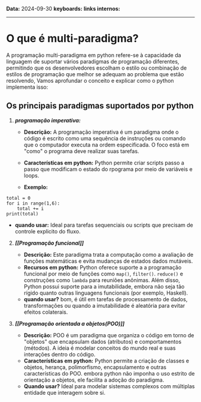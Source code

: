 
**Data:** 2024-09-30
**keyboards:** 
**links internos:** 
___

# O que é multi-paradigma?

A programação multi-paradigma em python refere-se à capacidade da linguagem de suportar vários paradigmas de programação diferentes, permitindo que os desenvolvedores escolham o estilo ou combinação de estilos de programação que melhor se adequam ao problema que estão resolvendo, Vamos aprofundar o conceito e explicar como o python implementa isso:

## Os principais paradigmas suportados por python

1. ***programação imperativa:*** 
   - **Descrição:** A programação imperativa é um paradigma onde o código é escrito como uma sequência de instruções ou comando que o computador executa na ordem especificada. O foco está em "como" o programa deve realizar suas tarefas.
   
   - **Características em python:** Python permite criar scripts passo a passo que modificam o estado do rpograma por meio de variáveis e loops.
   
   - **Exemplo:**

```
total = 0 
for i in range(1,6):
	total += i
print(total)
```

- **quando usar:** Ideal para tarefas sequenciais ou scripts que precisam de controle explicito do fluxo.


2. ***[[Programação funcional]]***
   - **Descrição:** Este paradigma trata a computação como a avaliação de funções matemáticas e evita mudanças de estados dados mutáveis. 
   - **Recursos em python:** Python oferece suporte a a programação funcional por meio de funções como ```map()```, ```filter()```. ```reduce()``` e construções como ```lambda``` para reuniões anônimas. Além disso, Python possui suporte para a imutabilidade, embora não seja tão rígido quanto outras linguagens funcionais (por exemplo, Haskell).
   - **quando usar?** bom, é útil em tarefas de processamento de dados, transformações ou quando a imutabilidade é aleatória para evitar efeitos colaterais.


3. ***[[Programação orientada a objetos(POO)]]*** 
   - **Descrição:** POO é um paradigma que organiza o código em torno de "objetos" que encapsulam dados (atributos) e comportamentos (métodos). A ideia é modelar conceitos do mundo real e suas interações dentro do código.
   - **Características em python:** Python permite a criação de classes e objetos, herança, polimorfismo, encapsulamento e outras características do POO. embora python não imponha o uso estrito de orientação a objetos, ele facilita a adoção do paradigma.
   - **Quando usar?** Ideal para modelar sistemas complexos com múltiplas entidade que interagem sobre si.